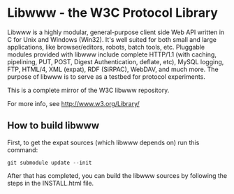 # Libwww - the W3C Protocol Library

Libwww is a highly modular, general-purpose client side Web API
written in C for Unix and Windows (Win32). It's well suited for both
small and large applications, like browser/editors, robots, batch
tools, etc. Pluggable modules provided with libwww include complete
HTTP/1.1 (with caching, pipelining, PUT, POST, Digest Authentication,
deflate, etc), MySQL logging, FTP, HTML/4, XML (expat), RDF (SiRPAC),
WebDAV, and much more. The purpose of libwww is to serve as a testbed
for protocol experiments.

This is a complete mirror of the W3C libwww repository.

For more info, see http://www.w3.org/Library/

## How to build libwww

First, to get the expat sources (which libwww depends on) run this command:

    git submodule update --init

After that has completed, you can build the libwww sources by following the
steps in the INSTALL.html file.
